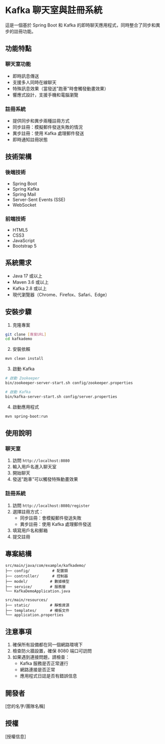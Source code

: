 # Kafka 聊天室與註冊系統

這是一個基於 Spring Boot 和 Kafka 的即時聊天應用程式，同時整合了同步和異步的註冊功能。

## 功能特點

### 聊天室功能
- 即時訊息傳送
- 支援多人同時在線聊天
- 特殊訊息效果（當發送"跑車"時會觸發動畫效果）
- 響應式設計，支援手機和電腦瀏覽

### 註冊系統
- 提供同步和異步兩種註冊方式
- 同步註冊：模擬郵件發送失敗的情況
- 異步註冊：使用 Kafka 處理郵件發送
- 即時通知註冊狀態

## 技術架構

### 後端技術
- Spring Boot
- Spring Kafka
- Spring Mail
- Server-Sent Events (SSE)
- WebSocket

### 前端技術
- HTML5
- CSS3
- JavaScript
- Bootstrap 5

## 系統需求

- Java 17 或以上
- Maven 3.6 或以上
- Kafka 2.8 或以上
- 現代瀏覽器（Chrome、Firefox、Safari、Edge）

## 安裝步驟

1. 克隆專案
```bash
git clone [專案URL]
cd kafkademo
```

2. 安裝依賴
```bash
mvn clean install
```

3. 啟動 Kafka
```bash
# 啟動 Zookeeper
bin/zookeeper-server-start.sh config/zookeeper.properties

# 啟動 Kafka
bin/kafka-server-start.sh config/server.properties
```

4. 啟動應用程式
```bash
mvn spring-boot:run
```

## 使用說明

### 聊天室
1. 訪問 `http://localhost:8080`
2. 輸入用戶名進入聊天室
3. 開始聊天
4. 發送"跑車"可以觸發特殊動畫效果

### 註冊系統
1. 訪問 `http://localhost:8080/register`
2. 選擇註冊方式：
   - 同步註冊：會模擬郵件發送失敗
   - 異步註冊：使用 Kafka 處理郵件發送
3. 填寫用戶名和郵箱
4. 提交註冊

## 專案結構

```
src/main/java/com/example/kafkademo/
├── config/          # 配置類
├── controller/      # 控制器
├── model/          # 數據模型
├── service/        # 服務層
└── KafkaDemoApplication.java

src/main/resources/
├── static/         # 靜態資源
├── templates/      # 模板文件
└── application.properties
```

## 注意事項

1. 確保所有設備都在同一個網路環境下
2. 檢查防火牆設置，確保 8080 端口可訪問
3. 如果遇到連接問題，請檢查：
   - Kafka 服務是否正常運行
   - 網路連接是否正常
   - 應用程式日誌是否有錯誤信息

## 開發者

[您的名字/團隊名稱]

## 授權

[授權信息] 